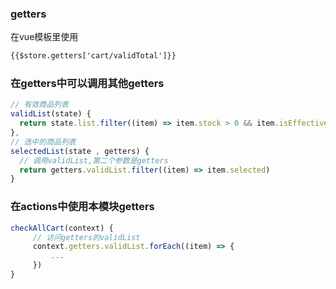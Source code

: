 ### getters

在vue模板里使用

```html
{{$store.getters['cart/validTotal']}}
```

### 在getters中可以调用其他getters

```js
// 有效商品列表
validList(state) {
  return state.list.filter((item) => item.stock > 0 && item.isEffective)
},
// 选中的商品列表
selectedList(state , getters) {
  // 调用validList,第二个参数是getters
  return getters.validList.filter((item) => item.selected)
}
```

### 在actions中使用本模块getters

```js
checkAllCart(context) {
     // 访问getters的validList
     context.getters.validList.forEach((item) => {
         ...
     })
}
```


